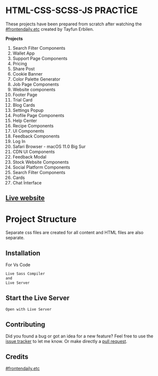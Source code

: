 # HTML-CSS-SCSS-JS PRACTİCE

These projects have been prepared from scratch after watching the [#frontendaily.etc](https://www.youtube.com/c/PROTOTURKCOM/featured) created by Tayfun Erbilen.

**Projects**
1. Search Filter Components
2. Wallet App
3. Support Page Components
4. Pricing
5. Share Post
6. Cookie Banner
7. Color Palette Generator  
8. Job Page Components
9. Website components
10. Footer Page
11. Trial Card
12. Blog Cards
13. Settings Popup
14. Profile Page Components
15. Help Center
16. Recipe Components
17. UI Components
18. Feedback Components
19. Log In
20. Safari Browser - macOS 11.0 Big Sur
21. CDN UI Components
22. Feedback Modal
23. Stock Website Components
24. Social Platform Components
25. Search Filter Components
26. Cards
27. Chat İnterface


## [Live website](https://htm-css-scss-js-practices.netlify.app/)

# Project Structure

Separate css files are created for all content and HTML files are also separate.

## Installation

For Vs Code
```bash
Live Sass Compiler
and
Live Server
```

## Start the Live Server

```bash
Open with Live Server
```

## Contributing

Did you found a bug or got an idea for a new feature? Feel free to use the [issue tracker](https://github.com/RasulSonmez) to let me know. Or make directly a [pull request](https://github.com/hey-fk/javascript-practices/pulls).

## Credits

[#frontendaily.etc](https://www.youtube.com/c/PROTOTURKCOM/featured)
